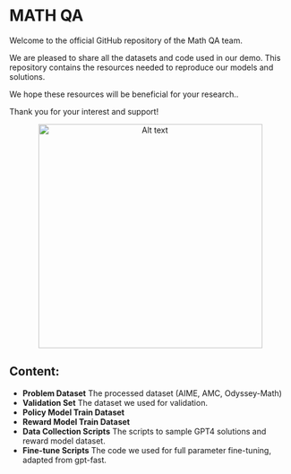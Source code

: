 # MATH QA
Welcome to the official GitHub repository of the Math QA team.

We are pleased to share all the datasets and code used in our demo. This repository contains the resources needed to reproduce our models and solutions.

We hope these resources will be beneficial for your research..

Thank you for your interest and support!
<div style="text-align: center;">
<img src="image/CMU_AIMO.png" alt="Alt text" width="400" height="400">
</div>

## Content:
- **Problem Dataset** The processed dataset (AIME, AMC, Odyssey-Math)
- **Validation Set** The dataset we used for validation.
- **Policy Model Train Dataset**
- **Reward Model Train Dataset**
- **Data Collection Scripts** The scripts to sample GPT4 solutions and reward model dataset.
- **Fine-tune Scripts** The code we used for full parameter fine-tuning, adapted from gpt-fast.

